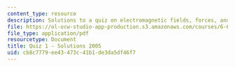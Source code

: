 ```yaml
---
content_type: resource
description: Solutions to a quiz on electromagnetic fields, forces, and motion.
file: https://ol-ocw-studio-app-production.s3.amazonaws.com/courses/6-641-electromagnetic-fields-forces-and-motion-spring-2005/cb8c7779ee43473c41b1de3da5df46f7_q1sp05sol.pdf
file_type: application/pdf
resourcetype: Document
title: Quiz 1 - Solutions 2005
uid: cb8c7779-ee43-473c-41b1-de3da5df46f7
---
```

